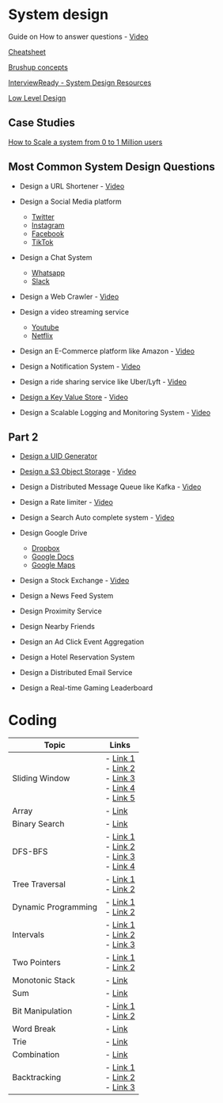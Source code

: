 # System design

Guide on How to answer questions - [Video](https://youtu.be/L9TfZdODuFQ?si=DfycCVTSLdbzeexO)

[Cheatsheet](https://gist.github.com/vasanthk/485d1c25737e8e72759f)

[Brushup concepts](https://github.com/karanpratapsingh/system-design)

[InterviewReady - System Design Resources](https://github.com/InterviewReady/system-design-resources)

[Low Level Design](https://github.com/ashishps1/awesome-low-level-design)

## Case Studies

[How to Scale a system from 0 to 1 Million users](https://github.com/shreesha21/system-design-interview/blob/main/Scaling%20to%201M%20users.md)

## Most Common System Design Questions

* Design a URL Shortener - [Video](https://www.youtube.com/watch?v=fMZMm_0ZhK4)

* Design a Social Media platform
  - [Twitter](https://www.youtube.com/watch?v=wYk0xPP_P_8)
  - [Instagram](https://www.youtube.com/watch?v=VJpfO6KdyWE)
  - [Facebook](https://www.youtube.com/watch?v=9-hjBGxuiEs)
  - [TikTok](https://www.youtube.com/watch?v=Z-0g_aJL5Fw)

* Design a Chat System 
  - [Whatsapp](https://www.youtube.com/watch?v=vvhC64hQZMk)
  - [Slack](https://systemdesign.one/slack-architecture/)

* Design a Web Crawler - [Video](https://www.youtube.com/watch?v=BKZxZwUgL3Y&ab_channel=TechDummiesNarendraL)

* Design a video streaming service 
  - [Youtube](https://www.youtube.com/watch?v=jPKTo1iGQiE)
  - [Netflix](https://www.youtube.com/watch?v=psQzyFfsUGU)

* Design an E-Commerce platform like Amazon - [Video](https://www.youtube.com/watch?v=EpASu_1dUdE)

* Design a Notification System - [Video](https://www.youtube.com/watch?v=CUwt9_l0DOg)

* Design a ride sharing service like Uber/Lyft - [Video](https://www.youtube.com/watch?v=umWABit-wbk)

* [Design a Key Value Store](https://github.com/shreesha21/system-design-interview/blob/main/KV%20Store.md) - [Video](https://www.youtube.com/watch?v=rnZmdmlR-2M)

* Design a Scalable Logging and Monitoring System - [Video](https://www.youtube.com/watch?v=kIcq1_pBQSY)


## Part 2

* [Design a UID Generator](https://github.com/shreesha21/system-design-interview/blob/main/uid_gen.md)

* [Design a S3 Object Storage](https://github.com/shreesha21/system-design-interview/blob/main/s3.md) - [Video](https://www.youtube.com/watch?v=UmWtcgC96X8)

* Design a Distributed Message Queue like Kafka - [Video](https://www.youtube.com/watch?v=iJLL-KPqBpM)

* Design a Rate limiter - [Video](https://www.youtube.com/watch?v=mhUQe4BKZXs)

* Design a Search Auto complete system - [Video](https://www.youtube.com/watch?v=us0qySiUsGU)

* Design Google Drive
  - [Dropbox](https://www.youtube.com/watch?v=U0xTu6E2CT8)
  - [Google Docs](https://www.youtube.com/watch?v=2auwirNBvGg)
  - [Google Maps](https://www.youtube.com/watch?v=jk3yvVfNvds)

* Design a Stock Exchange - [Video](https://www.youtube.com/watch?v=dUMWMZmMsVE)

* Design a News Feed System

* Design Proximity Service

* Design Nearby Friends

* Design an Ad Click Event Aggregation

* Design a Hotel Reservation System

* Design a Distributed Email Service

* Design a Real-time Gaming Leaderboard

# Coding

| Topic              | Links                                                                                                                                                                                                                              |
|--------------------|------------------------------------------------------------------------------------------------------------------------------------------------------------------------------------------------------------------------------------|
| Sliding Window     | - [Link 1](https://lnkd.in/ePckKMNi) <br/> - [Link 2](https://lnkd.in/e7vBRUrc) <br/> - [Link 3](https://lnkd.in/eSUh6xJP) <br/> - [Link 4](https://lnkd.in/eMFFuHrn) <br/> - [Link 5](https://lnkd.in/eeUFSJ8c)                        |
| Array              | - [Link](https://lnkd.in/erqPMHrx)                                                                                                                                                                                                  |
| Binary Search      | - [Link](https://lnkd.in/eRyYVw9E)                                                                                                                                                                                                  |
| DFS-BFS            | - [Link 1](https://lnkd.in/euvQM2R3) <br/> - [Link 2](https://lnkd.in/eYNV-u6H) <br/> - [Link 3](https://lnkd.in/e-RCFMkC) <br/> - [Link 4](https://lnkd.in/efMF4sWe)                                                                 |
| Tree Traversal     | - [Link 1](https://lnkd.in/egpV9fyR) <br/> - [Link 2](https://lnkd.in/eH6PsJC7)                                                                                                                                                   |
| Dynamic Programming| - [Link 1](https://lnkd.in/euzKZUSF) <br/> - [Link 2](https://lnkd.in/eEGGuzZZ)                                                                                                                                                   |
| Intervals          | - [Link 1](https://lnkd.in/e2i7354g) <br/> - [Link 2](https://lnkd.in/eMWAHsqt) <br/> - [Link 3](https://lnkd.in/eGv_iaGZ)                                                                                                        |
| Two Pointers       | - [Link 1](https://lnkd.in/egfNhPKZ) <br/> - [Link 2](https://lnkd.in/eaj_4Yys)                                                                                                                                                   |
| Monotonic Stack    | - [Link](https://lnkd.in/e7sUDtkS)                                                                                                                                                                                                  |
| Sum                | - [Link](https://lnkd.in/e9wPU_ix)                                                                                                                                                                                                  |
| Bit Manipulation   | - [Link 1](https://lnkd.in/enVAs_4c) <br/> - [Link 2](https://lnkd.in/eAfxpEax)                                                                                                                                                   |
| Word Break         | - [Link](https://lnkd.in/eZJhZbeX)                                                                                                                                                                                                  |
| Trie               | - [Link](https://lnkd.in/ezMcbZKX)                                                                                                                                                                                                  |
| Combination        | - [Link](https://lnkd.in/eRsFVm64)                                                                                                                                                                                                  |
| Backtracking       | - [Link 1](https://lnkd.in/e7c6XbdG) <br/> - [Link 2](https://lnkd.in/eGyS6q3R) <br/> - [Link 3](https://lnkd.in/eTZDncpG)                                                                                                        |
